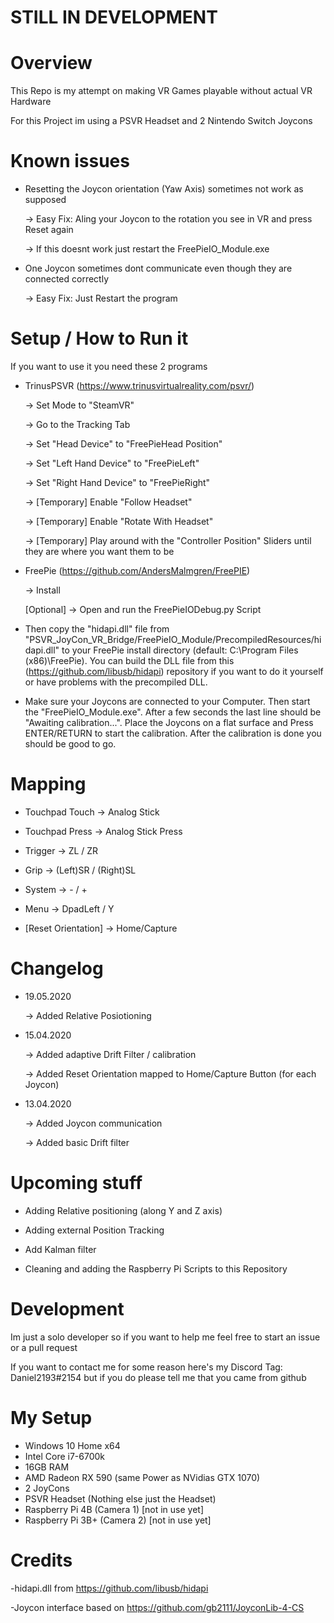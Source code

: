 # STILL IN DEVELOPMENT

# Overview

This Repo is my attempt on making VR Games playable without actual VR Hardware

For this Project im using a PSVR Headset and 2 Nintendo Switch Joycons


# Known issues

- Resetting the Joycon orientation (Yaw Axis) sometimes not work as supposed

    -> Easy Fix: Aling your Joycon to the rotation you see in VR and press Reset again
    
    -> If this doesnt work just restart the FreePieIO_Module.exe

- One Joycon sometimes dont communicate even though they are connected correctly

    -> Easy Fix: Just Restart the program
    

# Setup / How to Run it

If you want to use it you need these 2 programs

- TrinusPSVR (https://www.trinusvirtualreality.com/psvr/)

    -> Set Mode to "SteamVR"
    
    -> Go to the Tracking Tab
    
    -> Set "Head Device" to "FreePieHead Position"
    
    -> Set "Left Hand Device" to "FreePieLeft"
    
    -> Set "Right Hand Device" to "FreePieRight"
    
    -> [Temporary] Enable "Follow Headset"
    
    -> [Temporary] Enable "Rotate With Headset"
    
    -> [Temporary] Play around with the "Controller Position" Sliders until they are where you want them to be
    
- FreePie (https://github.com/AndersMalmgren/FreePIE)

    -> Install
    
    [Optional] -> Open and run the FreePieIODebug.py Script
    
    
- Then copy the "hidapi.dll" file from "PSVR_JoyCon_VR_Bridge/FreePieIO_Module/PrecompiledResources/hidapi.dll" to your FreePie install directory (default: C:\Program Files (x86)\FreePie\). You can build the DLL file from this (https://github.com/libusb/hidapi) repository if you want to do it yourself or have problems with the precompiled DLL.

- Make sure your Joycons are connected to your Computer. Then start the "FreePieIO_Module.exe". After a few seconds the last line should be "Awaiting calibration...". Place the Joycons on a flat surface and Press ENTER/RETURN to start the calibration. After the calibration is done you should be good to go.


# Mapping

- Touchpad Touch -> Analog Stick

- Touchpad Press -> Analog Stick Press

- Trigger -> ZL / ZR

- Grip -> (Left)SR / (Right)SL

- System -> - / +

- Menu -> DpadLeft / Y

- [Reset Orientation] -> Home/Capture


# Changelog

- 19.05.2020

    -> Added Relative Posiotioning


- 15.04.2020

    -> Added adaptive Drift Filter / calibration
    
    -> Added Reset Orientation mapped to Home/Capture Button (for each Joycon)


- 13.04.2020
    
    -> Added Joycon communication
    
    -> Added basic Drift filter

# Upcoming stuff

- Adding Relative positioning (along Y and Z axis)

- Adding external Position Tracking

- Add Kalman filter

- Cleaning and adding the Raspberry Pi Scripts to this Repository



# Development
Im just a solo developer so if you want to help me feel free to start an issue or a pull request

If you want to contact me for some reason here's my Discord Tag: Daniel2193#2154 but if you do please tell me that you came from github


# My Setup
- Windows 10 Home x64
- Intel Core i7-6700k
- 16GB RAM
- AMD Radeon RX 590 (same Power as NVidias GTX 1070)
- 2 JoyCons
- PSVR Headset (Nothing else just the Headset)
- Raspberry Pi 4B (Camera 1) [not in use yet]
- Raspberry Pi 3B+ (Camera 2) [not in use yet]


# Credits

-hidapi.dll from https://github.com/libusb/hidapi

-Joycon interface based on https://github.com/gb2111/JoyconLib-4-CS
